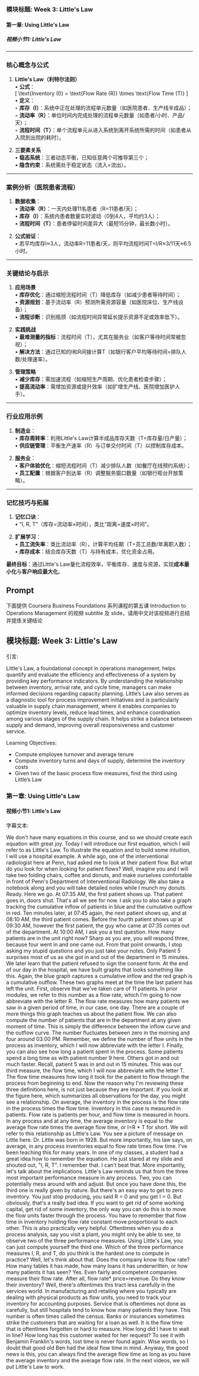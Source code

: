 ### 模块标题: Week 3: Little's Law  
#### 第一章: Using Little's Law  
##### 视频小节1: Little's Law  

---

### **核心概念与公式**  
1. **Little's Law（利特尔法则）**  
   • **公式**：  
     \[
     \text{Inventory (I)} = \text{Flow Rate (R)} \times \text{Flow Time (T)}
     \]  
   • **定义**：  
     ◦ **库存（I）**：系统中正在处理的流程单元数量（如医院患者、生产线半成品）；  
     ◦ **流动率（R）**：单位时间内完成处理的流程单元数量（如患者/小时、产品/天）；  
     ◦ **流程时间（T）**：单个流程单元从进入系统到离开系统所需的时间（如患者从入院到出院的耗时）。  

2. **三要素关系**  
   • **稳态系统**：三者动态平衡，已知任意两个可推导第三个；  
   • **隐含约束**：系统需处于稳定状态（流入=流出）。  

---

### **案例分析（医院患者流程）**  
1. **数据收集**：  
   • **流动率（R）**：一天内处理11名患者（R=11患者/天）；  
   • **库存（I）**：系统内患者数量实时波动（0到4人，平均约3人）；  
   • **流程时间（T）**：患者停留时间差异大（最短15分钟，最长数小时）。  

2. **公式验证**：  
   • 若平均库存I≈3人，流动率R=11患者/天，则平均流程时间T=I/R≈3/11天≈6.5小时。  

---

### **关键结论与启示**  
1. **应用场景**  
   • **库存优化**：通过缩短流程时间（T）降低库存（如减少患者等待时间）；  
   • **资源规划**：基于流动率（R）预测所需资源容量（如医院床位、生产线设备）；  
   • **流程诊断**：识别瓶颈（如流程时间异常延长提示资源不足或效率低下）。  

2. **实践挑战**  
   • **最难测量的指标**：流程时间（T），尤其在服务业（如客户等待时间常被忽视）；  
   • **解决方法**：通过已知的I和R间接计算T（如银行客户平均等待时间=排队人数/处理速率）。  

3. **管理策略**  
   • **减少库存**：需加速流程（如缩短生产周期、优化患者检查步骤）；  
   • **提高流动率**：需增加资源或提升效率（如扩增生产线、医院增加医护人手）。  

---

### **行业应用示例**  
1. **制造业**：  
   • **库存周转率**：利用Little's Law计算半成品库存天数（T=库存量/日产量）；  
   • **供应链管理**：平衡生产速率（R）与订单交付时间（T）以控制库存成本。  

2. **服务业**：  
   • **客户体验优化**：缩短流程时间（T）减少排队人数（如餐厅在线预约系统）；  
   • **员工配置**：根据客户到达率（R）调整服务窗口数量（如银行柜台开放策略）。  

---

### **记忆技巧与拓展**  
1. **记忆口诀**：  
   • “I, R, T”（库存=流动率×时间），类比“距离=速度×时间”。  

2. **扩展学习**：  
   • **员工流失率**：类比流动率（R），计算平均任期（T=员工总数/年离职人数）；  
   • **库存成本**：结合库存天数（T）与持有成本，优化资金占用。  

**最终目标**：通过Little's Law量化流程效率，平衡库存、速度与资源，实现**成本最小化**与**客户响应最大化**。

## Prompt

下面提供 Coursera Business Foundations 系列课程的第五课 Introduction to Operations Management 的视频 subtitle 及 slide，请用中文对该视频进行总结并提炼关键结论

## 模块标题: Week 3: Little's Law

引言: 

Little's Law, a foundational concept in operations management, helps quantify and evaluate the efficiency and effectiveness of a system by providing key performance indicators. By understanding the relationship between inventory, arrival rate, and cycle time, managers can make informed decisions regarding capacity planning. Little’s Law also serves as a diagnostic tool for process improvement initiatives and is particularly valuable in supply chain management, where it enables companies to optimize inventory levels, reduce lead times, and enhance coordination among various stages of the supply chain. It helps strike a balance between supply and demand, improving overall responsiveness and customer service.

Learning Objectives:
- Compute employee turnover and average tenure
- Compute inventory turns and days of supply, determine the inventory costs
- Given two of the basic process flow measures, find the third using Little’s Law

### 第一章: Using Little's Law

#### 视频小节1: Little's Law

字幕文本: 

We don't have many equations in this course, and so we should create each equation with great joy. Today I will introduce our first equation, which I will refer to as Little's Law. To illustrate the equation and to build some intuition, I will use a hospital example. A while ago, one of the interventional radiologist here at Penn, had asked me to look at their patient flow. But what do you look for when looking for patient flows? Well, imagine you and I will take two folding chairs, coffee and donuts, and make ourselves comfortable in front of Penn's Department of Interventional Radiology. We also take a notebook along and you will take detailed notes while I munch my donuts. Ready. Here we go. At 07:35 AM, the first patient shows up. That patient goes in, doors shut. That's all we see for now. I ask you to also take a graph tracking the cumulative inflow of patients in blue and the cumulative outflow in red. Ten minutes later, at 07:45 again, the next patient shows up, and at 08:10 AM, the third patient comes. Before the fourth patient shows up at 09:30 AM, however the first patient, the guy who came at 07:35 comes out of the department. At 10:00 AM, I ask you a test question. How many patients are in the unit right now? Sharp as you are, you will respond three, because four went in and one came out. From that point onwards, I stop asking my stupid questions and you just take your notes. Only Patient 5 surprises most of us as she got in and out of the department in 15 minutes. We later learn that the patient refused to sign the consent form. At the end of our day in the hospital, we have built graphs that looks something like this. Again, the blue graph captures a cumulative inflow and the red graph is a cumulative outflow. These two graphs meet at the time the last patient has left the unit. First, observe that we've taken care of 11 patients. In prior modules, we refer to this number as a flow rate, which I'm going to now abbreviate with the letter R. The flow rate measures how many patients we saw in a given period of time, in our case, one day. There are a couple of more things this graph teaches us about the patient flow. We can also compute the number of patients that are in the department at any given moment of time. This is simply the difference between the inflow curve and the outflow curve. The number fluctuates between zero in the morning and four around 03:00 PM. Remember, we define the number of flow units in the process as inventory, which I will now abbreviate with the letter I. Finally, you can also see how long a patient spent in the process. Some patients spend a long time as with patient number 9 here. Others got in and out much faster. Recall, patient 5 was in and out in 15 minutes. This was our third measure, the flow time, which I will now abbreviate with the letter T. The flow time measures how long it took for the patient to flow through the process from beginning to end. Now the reason why I'm reviewing these three definitions here, is not just because they are important. If you look at the figure here, which summarizes all observations for the day, you might see a relationship. On average, the inventory in the process is the flow rate in the process times the flow time. Inventory in this case is measured in patients. Flow rate is patients per hour, and flow time is measured in hours. In any process and at any time, the average inventory is equal to the average flow rate times the average flow time, or I=R * T for short. We will refer to this relationship as Little's Law. You see a picture of message on Little here. Dr. Little was born in 1928. But more importantly, his law says, on average, in any process inventories equal to flow rate times flow time. I've been teaching this for many years. In one of my classes, a student had a great idea how to remember the equation. He just stared at my slide and shouted out, "I, R, T". I remember that. I can't beat that. More importantly, let's talk about the implications. Little's Law reminds us that from the three most important performance measure in any process. Two, you can potentially mess around with and adjust. But once you have done this, the third one is really given by nature. But there's an easy way to get to zero inventory. You just stop producing, you said R = 0 and you get I = 0. But obviously, that's a really bad idea. If you want to get rid of some working capital, get rid of some inventory, the only way you can do this is to move the flow units faster through the process. You have to remember that flow time in inventory holding flow rate constant move proportional to each other. This is also practically very helpful. Oftentimes when you do a process analysis, say you visit a plant, you might only be able to see, to observe two of the three performance measures. Using Little's Law, you can just compute yourself the third one. Which of the three performance measures I, R, and T, do you think is the hardest one to compute in practice? Well, let's think about that. Does the company know its flow rate? How many tables it has made, how many loans it has underwritten, or how many patients it has seen? Yes. Even fairly and competent companies measure their flow rate. After all, flow rate* price=revenue. Do they know their inventory? Well, there's oftentimes this tract less carefully in the services world. In manufacturing and retailing where you typically are dealing with physical products as flow units, you need to track your inventory for accounting purposes. Service that is oftentimes not done as carefully, but still hospitals tend to know how many patients they have. This number is often times called the census. Banks or insurances sometimes strike the customers that are waiting for a loan as well. It is the flow time that is oftentimes forgotten or hard to measure. How long did I have to wait in line? How long has this customer waited for her request? To see it with Benjamin Franklin's words, lost time is never found again. Wise words, so I doubt that good old Ben had the ideal flow time in mind. Anyway, the good news is this, you can always find the average flow time as long as you have the average inventory and the average flow rate. In the next videos, we will put Little's Law to work.